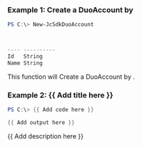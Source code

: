 ### Example 1: Create a DuoAccount by
```powershell
PS C:\> New-JcSdkDuoAccount



---- ----------
Id   String
Name String


```

This function will Create a DuoAccount by .

### Example 2: {{ Add title here }}
```powershell
PS C:\> {{ Add code here }}

{{ Add output here }}
```

{{ Add description here }}

